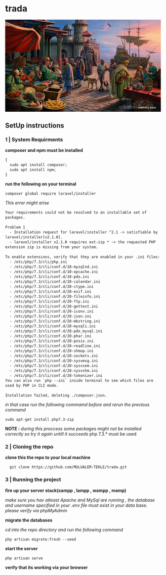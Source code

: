 # trada

![trade logo](/trada.jpg)

## SetUp instructions 
### 1 | System Requirments
  __composer and npm must be installed__
  ```
  {
    sudo apt install composer;
    sudo apt install npm;
  }
  ```
  __run the following on your terminal__
  
  ```
  composer global require laravel/installer
  ```
  _This error might arise_
  
  ```
  Your requirements could not be resolved to an installable set of packages.

  Problem 1
    - Installation request for laravel/installer ^2.1 -> satisfiable by laravel/installer[v2.1.0].
    - laravel/installer v2.1.0 requires ext-zip * -> the requested PHP extension zip is missing from your system.

  To enable extensions, verify that they are enabled in your .ini files:
    - /etc/php/7.3/cli/php.ini
    - /etc/php/7.3/cli/conf.d/10-mysqlnd.ini
    - /etc/php/7.3/cli/conf.d/10-opcache.ini
    - /etc/php/7.3/cli/conf.d/10-pdo.ini
    - /etc/php/7.3/cli/conf.d/20-calendar.ini
    - /etc/php/7.3/cli/conf.d/20-ctype.ini
    - /etc/php/7.3/cli/conf.d/20-exif.ini
    - /etc/php/7.3/cli/conf.d/20-fileinfo.ini
    - /etc/php/7.3/cli/conf.d/20-ftp.ini
    - /etc/php/7.3/cli/conf.d/20-gettext.ini
    - /etc/php/7.3/cli/conf.d/20-iconv.ini
    - /etc/php/7.3/cli/conf.d/20-json.ini
    - /etc/php/7.3/cli/conf.d/20-mbstring.ini
    - /etc/php/7.3/cli/conf.d/20-mysqli.ini
    - /etc/php/7.3/cli/conf.d/20-pdo_mysql.ini
    - /etc/php/7.3/cli/conf.d/20-phar.ini
    - /etc/php/7.3/cli/conf.d/20-posix.ini
    - /etc/php/7.3/cli/conf.d/20-readline.ini
    - /etc/php/7.3/cli/conf.d/20-shmop.ini
    - /etc/php/7.3/cli/conf.d/20-sockets.ini
    - /etc/php/7.3/cli/conf.d/20-sysvmsg.ini
    - /etc/php/7.3/cli/conf.d/20-sysvsem.ini
    - /etc/php/7.3/cli/conf.d/20-sysvshm.ini
    - /etc/php/7.3/cli/conf.d/20-tokenizer.ini
  You can also run `php --ini` inside terminal to see which files are used by PHP in CLI mode.

Installation failed, deleting ./composer.json.
  ```
  
  _in that case run the following commamd before and rerun the previous command_
  
  ```
  sudo apt-get install php7.3-zip
  ```
  __NOTE :__  _during this proccess some packages might not be installed correctly so try it again untill it succeeds_
  php 7.3.* must be used
  
  ### 2 | Cloning the repo 
  __clone this the repo to your local machine__
  
  ```
    git clone https://github.com/MULUALEM-TEKLE/trada.git
  ```

### 3 | Running the project
__fire up your server stack(xampp , lampp , wampp , mamp)__

*make sure you hav atleast Apache and MySql are running , the database and username specified in your .env file must exist in your data base. please verify via phpMyAdmin*

__migrate the databases__

*cd into the repo directory and run the following command*
```
php artisan migrate:fresh --seed
```
__start the server__

```
php artisan serve
```

__verify that its working via your browser__
